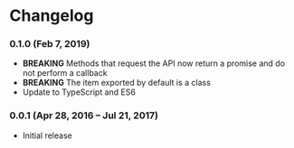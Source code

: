 # Changelog

### 0.1.0 (Feb 7, 2019)
- **BREAKING** Methods that request the API now return a promise and do not perform a callback
- **BREAKING** The item exported by default is a class
- Update to TypeScript and ES6

### 0.0.1 (Apr 28, 2016 – Jul 21, 2017)
- Initial release
